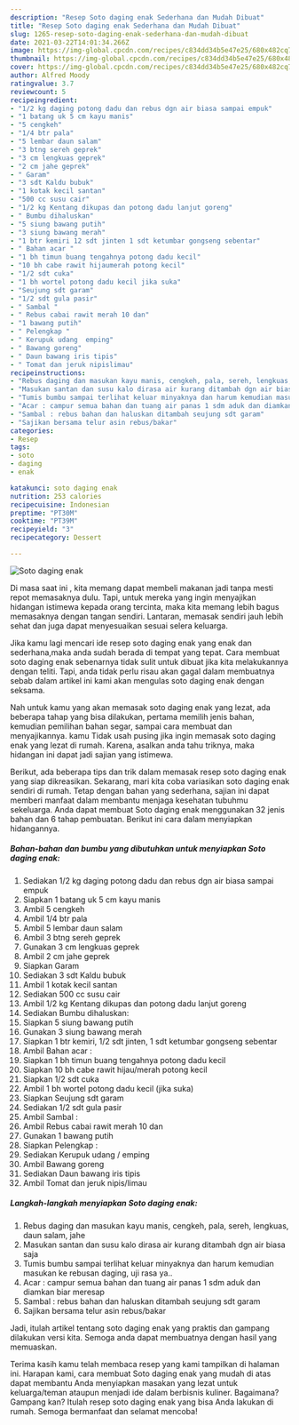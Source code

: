 ```yaml
---
description: "Resep Soto daging enak Sederhana dan Mudah Dibuat"
title: "Resep Soto daging enak Sederhana dan Mudah Dibuat"
slug: 1265-resep-soto-daging-enak-sederhana-dan-mudah-dibuat
date: 2021-03-22T14:01:34.266Z
image: https://img-global.cpcdn.com/recipes/c834dd34b5e47e25/680x482cq70/soto-daging-enak-foto-resep-utama.jpg
thumbnail: https://img-global.cpcdn.com/recipes/c834dd34b5e47e25/680x482cq70/soto-daging-enak-foto-resep-utama.jpg
cover: https://img-global.cpcdn.com/recipes/c834dd34b5e47e25/680x482cq70/soto-daging-enak-foto-resep-utama.jpg
author: Alfred Moody
ratingvalue: 3.7
reviewcount: 5
recipeingredient:
- "1/2 kg daging potong dadu dan rebus dgn air biasa sampai empuk"
- "1 batang uk 5 cm kayu manis"
- "5 cengkeh"
- "1/4 btr pala"
- "5 lembar daun salam"
- "3 btng sereh geprek"
- "3 cm lengkuas geprek"
- "2 cm jahe geprek"
- " Garam"
- "3 sdt Kaldu bubuk"
- "1 kotak kecil santan"
- "500 cc susu cair"
- "1/2 kg Kentang dikupas dan potong dadu lanjut goreng"
- " Bumbu dihaluskan"
- "5 siung bawang putih"
- "3 siung bawang merah"
- "1 btr kemiri 12 sdt jinten 1 sdt ketumbar gongseng sebentar"
- " Bahan acar "
- "1 bh timun buang tengahnya potong dadu kecil"
- "10 bh cabe rawit hijaumerah potong kecil"
- "1/2 sdt cuka"
- "1 bh wortel potong dadu kecil jika suka"
- "Seujung sdt garam"
- "1/2 sdt gula pasir"
- " Sambal "
- " Rebus cabai rawit merah 10 dan"
- "1 bawang putih"
- " Pelengkap "
- " Kerupuk udang  emping"
- " Bawang goreng"
- " Daun bawang iris tipis"
- " Tomat dan jeruk nipislimau"
recipeinstructions:
- "Rebus daging dan masukan kayu manis, cengkeh, pala, sereh, lengkuas, daun salam, jahe"
- "Masukan santan dan susu kalo dirasa air kurang ditambah dgn air biasa saja"
- "Tumis bumbu sampai terlihat keluar minyaknya dan harum kemudian masukan ke rebusan daging, uji rasa ya.."
- "Acar : campur semua bahan dan tuang air panas 1 sdm aduk dan diamkan biar meresap"
- "Sambal : rebus bahan dan haluskan ditambah seujung sdt garam"
- "Sajikan bersama telur asin rebus/bakar"
categories:
- Resep
tags:
- soto
- daging
- enak

katakunci: soto daging enak 
nutrition: 253 calories
recipecuisine: Indonesian
preptime: "PT30M"
cooktime: "PT39M"
recipeyield: "3"
recipecategory: Dessert

---
```



![Soto daging enak](https://img-global.cpcdn.com/recipes/c834dd34b5e47e25/680x482cq70/soto-daging-enak-foto-resep-utama.jpg)

Di masa  saat ini , kita memang dapat membeli makanan jadi tanpa mesti repot memasaknya dulu. Tapi, untuk mereka yang ingin menyajikan hidangan istimewa kepada orang tercinta, maka kita memang lebih bagus memasaknya dengan tangan sendiri. Lantaran, memasak sendiri jauh lebih sehat dan juga dapat menyesuaikan sesuai selera keluarga.

Jika kamu lagi mencari ide resep soto daging enak yang enak dan sederhana,maka anda sudah berada di tempat yang tepat. Cara membuat soto daging enak  sebenarnya tidak sulit untuk dibuat jika kita melakukannya dengan teliti. Tapi, anda tidak perlu risau akan gagal dalam membuatnya 
sebab dalam artikel ini kami akan mengulas soto daging enak dengan seksama.  



Nah untuk kamu yang akan memasak soto daging enak yang lezat, ada beberapa tahap yang bisa dilakukan, pertama memilih jenis bahan, kemudian pemilihan bahan segar, sampai cara membuat dan menyajikannya. kamu Tidak usah pusing jika ingin memasak soto daging enak yang lezat di rumah. Karena, asalkan anda  tahu triknya, maka hidangan ini dapat jadi sajian yang istimewa.

Berikut, ada beberapa tips dan trik dalam memasak resep soto daging enak yang siap dikreasikan. Sekarang, mari kita coba variasikan soto daging enak sendiri di rumah. Tetap dengan bahan yang sederhana, sajian ini dapat memberi manfaat dalam membantu menjaga kesehatan tubuhmu sekeluarga. Anda dapat membuat Soto daging enak menggunakan 32 jenis bahan dan 6 tahap pembuatan. Berikut ini cara dalam menyiapkan hidangannya.

<!--inarticleads1-->

##### Bahan-bahan dan bumbu yang dibutuhkan untuk menyiapkan Soto daging enak:

1. Sediakan 1/2 kg daging potong dadu dan rebus dgn air biasa sampai empuk
1. Siapkan 1 batang uk 5 cm kayu manis
1. Ambil 5 cengkeh
1. Ambil 1/4 btr pala
1. Ambil 5 lembar daun salam
1. Ambil 3 btng sereh geprek
1. Gunakan 3 cm lengkuas geprek
1. Ambil 2 cm jahe geprek
1. Siapkan  Garam
1. Sediakan 3 sdt Kaldu bubuk
1. Ambil 1 kotak kecil santan
1. Sediakan 500 cc susu cair
1. Ambil 1/2 kg Kentang dikupas dan potong dadu lanjut goreng
1. Sediakan  Bumbu dihaluskan:
1. Siapkan 5 siung bawang putih
1. Gunakan 3 siung bawang merah
1. Siapkan 1 btr kemiri, 1/2 sdt jinten, 1 sdt ketumbar gongseng sebentar
1. Ambil  Bahan acar :
1. Siapkan 1 bh timun buang tengahnya potong dadu kecil
1. Siapkan 10 bh cabe rawit hijau/merah potong kecil
1. Siapkan 1/2 sdt cuka
1. Ambil 1 bh wortel potong dadu kecil (jika suka)
1. Siapkan Seujung sdt garam
1. Sediakan 1/2 sdt gula pasir
1. Ambil  Sambal :
1. Ambil  Rebus cabai rawit merah 10 dan
1. Gunakan 1 bawang putih
1. Siapkan  Pelengkap :
1. Sediakan  Kerupuk udang / emping
1. Ambil  Bawang goreng
1. Sediakan  Daun bawang iris tipis
1. Ambil  Tomat dan jeruk nipis/limau




<!--inarticleads2-->

##### Langkah-langkah menyiapkan Soto daging enak:

1. Rebus daging dan masukan kayu manis, cengkeh, pala, sereh, lengkuas, daun salam, jahe
1. Masukan santan dan susu kalo dirasa air kurang ditambah dgn air biasa saja
1. Tumis bumbu sampai terlihat keluar minyaknya dan harum kemudian masukan ke rebusan daging, uji rasa ya..
1. Acar : campur semua bahan dan tuang air panas 1 sdm aduk dan diamkan biar meresap
1. Sambal : rebus bahan dan haluskan ditambah seujung sdt garam
1. Sajikan bersama telur asin rebus/bakar




Jadi, itulah artikel tentang  soto daging enak  yang praktis dan gampang dilakukan versi kita. Semoga anda dapat membuatnya dengan hasil yang memuaskan. 

Terima kasih kamu telah membaca resep yang kami tampilkan di halaman ini. Harapan kami, cara membuat  Soto daging enak yang mudah di atas dapat membantu Anda menyiapkan masakan yang lezat untuk keluarga/teman ataupun menjadi ide dalam berbisnis kuliner. Bagaimana? Gampang kan? Itulah resep soto daging enak yang bisa Anda lakukan di rumah. Semoga bermanfaat dan selamat mencoba!

